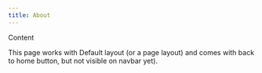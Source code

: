 ```yaml
---
title: About
---
```


Content

This page works with Default layout (or a page layout) and comes with back to home button, but not visible on navbar yet).
